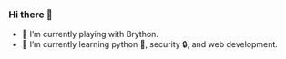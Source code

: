 ### Hi there 👋

- 🔭 I’m currently playing with Brython. 
- 🌱 I’m currently learning python 🐍, security 🔒, and web development. 

<!--
**carbone84/carbone84** is a ✨ _special_ ✨ repository because its `README.md` (this file) appears on your GitHub profile.

Here are some ideas to get you started:

- 🔭 I’m currently working on ...
- 🌱 I’m currently learning ...
- 👯 I’m looking to collaborate on ...
- 🤔 I’m looking for help with ...
- 💬 Ask me about ...
- 📫 How to reach me: ...
- 😄 Pronouns: ...
- ⚡ Fun fact: ...
-->
